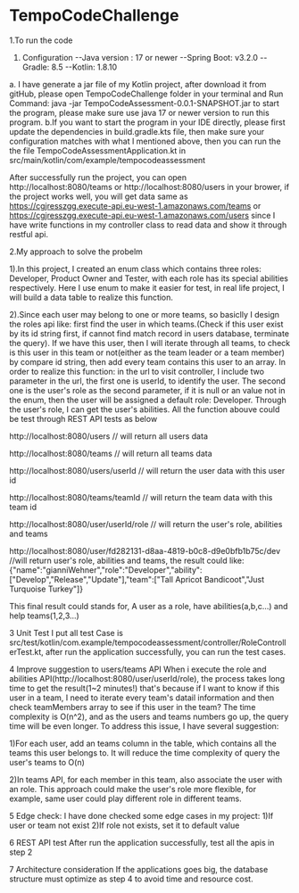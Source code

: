 # TempoCodeChallenge
1.To run the code

1) Configuration 
  --Java version : 17 or newer
  --Spring Boot: v3.2.0 
  --Gradle: 8.5
  --Kotlin: 1.8.10

a. I have generate a jar file of my Kotlin project, after download it from gitHub, please open TempoCodeChallenge folder in your terminal and Run Command: java -jar TempoCodeAssessment-0.0.1-SNAPSHOT.jar to start the program, please make sure use java 17 or newer version to run this program.
b.If you want to start the program in your IDE directly, please first update the dependencies in build.gradle.kts file, then make sure your configuration matches with what I mentioned above, then you can run the the file TempoCodeAssessmentApplication.kt in src/main/kotlin/com/example/tempocodeassessment

After successfully run the project, you can open http://localhost:8080/teams or http://localhost:8080/users in your brower, if the project works well, you will get data same as https://cgjresszgg.execute-api.eu-west-1.amazonaws.com/teams or https://cgjresszgg.execute-api.eu-west-1.amazonaws.com/users  since I have write functions in my controller class to read data and show it through restful api.


2.My approach to solve the probelm

1).In this project, I created an enum class which contains three roles: Developer, Product Owner and Tester, with each role has its special abilities respectively. Here I use enum to make it easier for test, in real life project, I will build a data table to realize this function.

2).Since each user may belong to one or more teams, so basiclly I design the roles api like: first find the user in which teams.(Check if this user exist by its id string first, if cannot find match record in users database, terminate the query). If we have this user, then I will iterate through all teams, to check is this user in this team or not(either as the team leader or a team member) by compare id string, then add every team contains this user to an array.
In order to realize this function:
in the url to visit controller, I include two parameter in the url, the first one is userId, to identify the user. The second one is the user's role as the second parameter, if it is null or an value not in the enum, then the user will be assigned a default role: Developer. Through the user's role, I can get the user's abilities. 
All the function abouve could be test through REST API tests as below 

http://localhost:8080/users  // will return all users data

http://localhost:8080/teams  // will return all teams data

http://localhost:8080/users/userId  // will return the user data with this user id

http://localhost:8080/teams/teamId  // will return the team data with this team id

http://localhost:8080/user/userId/role  // will return the user's role, abilities and teams

http://localhost:8080/user/fd282131-d8aa-4819-b0c8-d9e0bfb1b75c/dev //will return user's role, abilities and teams, the result could like: {"name":"gianniWehner","role":"Developer","ability":["Develop","Release","Update"],"team":["Tall Apricot Bandicoot","Just Turquoise Turkey"]}

This final result could stands for, A user as a role, have abilities(a,b,c...) and help teams(1,2,3...)

3 Unit Test 
I put all test Case is src/test/kotlin/com.example/tempocodeassessment/controller/RoleControllerTest.kt, after run the application successfully, you can run the test cases.

4 Improve suggestion to users/teams API
When i execute the role and abilities API(http://localhost:8080/user/userId/role), the process takes long time to get the result(1~2 minutes!) that's because if I want to know if this user in a team, I need to iterate every team's datail information and then check teamMembers array to see if this user in the team? The time complexity is O(n^2), and as the users and teams numbers go up, the query time will be even longer. To address this issue, I have several suggestion:

1)For each user, add an teams column in the table, which contains all the teams this user belongs to. It will reduce the time complexity of query the user's teams to O(n)

2)In teams API, for each member in this team, also associate the user with an role. This approach could make the user's role more flexible, for example, same user could play different role in different teams.


5 Edge check: I have done checked some edge cases in my project:
1)If user or team not exist
2)If role not exists, set it to default value

6 REST API test
After run the application successfully, test all the apis in step 2

7 Architecture consideration
If the applications goes big, the database structure must optimize as step 4 to avoid time and resource cost.
